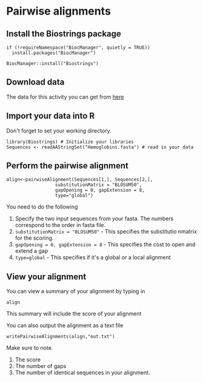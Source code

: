 # Pairwise alignments

## Install the Biostrings package
```{R}
if (!requireNamespace("BiocManager", quietly = TRUE))
  install.packages("BiocManager")

BiocManager::install("Biostrings")
```

## Download data

The data for this activity you can get from [here](https://raw.githubusercontent.com/stechtmann/BL2700/master/data/Hemoglobins.fasta)

## Import your data into R
Don't forget to set your working directory.
```{R}
library(Biostrings) # Initialize your libraries
Sequences <- readAAStringSet("Hemoglobins.fasta") # read in your data
```

## Perform the pairwise alignment

```{R}
align<-pairwiseAlignment(Sequences[1,], Sequences[2,],
                  substitutionMatrix = "BLOSUM50",
                  gapOpening = 0, gapExtension = 8, 
                  type="global")
```

You need to do the following
1. Specify the two input sequences from your fasta.  The numbers correspond to the order in fasta file.
2. `substitutionMatrix = "BLOSUM50"` - This specifies the substitutio nmatrix for the scoring.
3. `gapOpening = 0, gapExtension = 8` - This specifies the cost to open and extend a gap
4. `type=global` - This specifies if it's a global or a local alignment

## View your alignment
You can view a summary of your alignment by typing in 
```{R}
align
```
This summary will include the score of your alignment

You can also output the alignment as a text file
```{R}
writePairwiseAlignments(align,"out.txt")
```
Make sure to note.
1. The score
2. The number of gaps
3. The number of identical sequences in your alignment.
